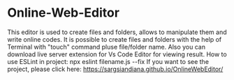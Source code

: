 # Online-Web-Editor
This editor is used to create files and folders, allows to manipulate them and write online codes.
It is possible to create files and folders with the help of Terminal with "touch" command pluse file/folder name.
Also you can download live server extension for Vs Code Editor for viewing result.
How to use ESLint in project:
   npx eslint filename.js --fix
   If you want to see the project, please click here: https://sargsiandiana.github.io/OnlineWebEditor/
